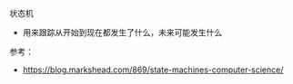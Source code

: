 状态机

- 用来跟踪从开始到现在都发生了什么，未来可能发生什么


参考：

- https://blog.markshead.com/869/state-machines-computer-science/
